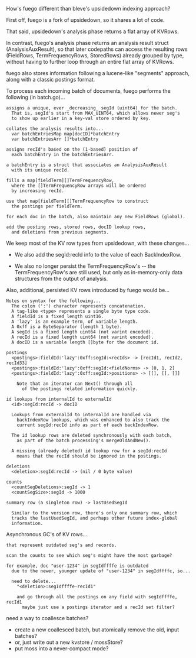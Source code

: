 How's fuego different than bleve's upsidedown indexing approach?

First off, fuego is a fork of upsidedown, so it shares a lot of code.

That said, upsidedown's analysis phase returns a flat array of KVRows.

In contrast, fuego's analysis phase returns an analysis result struct
(AnalysisAuxResult), so that later codepaths can access the resulting
rows (FieldRows, TermFrequencyRows, StoredRows) already grouped by
type, without having to further loop through an entire flat array of
KVRows.

fuego also stores information following a lucene-like "segments"
approach, along with a classic postings format.

To process each incoming batch of documents, fuego performs the
following (in batch.go)...

    assigns a unique, ever _decreasing_ segId (uint64) for the batch.
      That is, segId's start from MAX_UINT64, which allows newer seg's
      to show up earlier in a key-val store ordered by key.

    collates the analysis results into...
      var batchEntriesMap map[docID]*batchEntry
      var batchEntriesArr []*batchEntry

    assigns recId's based on the (1-based) position of
      each batchEntry in the batchEntriesArr.

    a batchEntry is a struct that associates an AnalysisAuxResult
      with its unique recId.

    fills a map[fieldTerm][]TermFrequencyRow,
      where the []TermFrequencyRow arrays will be ordered
      by increasing recId.

    use that map[fieldTerm][]TermFrequencyRow to construct
      the postings per fieldTerm.

    for each doc in the batch, also maintain any new FieldRows (global).

    add the posting rows, stored rows, docID lookup rows,
      and deletions from previous segments.

We keep most of the KV row types from upsidedown, with these changes...

- We also add the segId:recId info to the value of each BackIndexRow.

- We also no longer persist the TermFrequencyRow's -- the
  TermFrequencyRow's are still used, but only as in-memory-only data
  structures from the output of analysis.

Also, additional, persisted KV rows introduced by fuego would be...

    Notes on syntax for the following...
      The colon (':') character represents concatenation.
      A tag-like <type> represents a single byte type code.
      A fieldId is a fixed length uint16.
      A 'lazy' is an example term, of variable length.
      A 0xff is a ByteSeparator (length 1 byte).
      A segId is a fixed length uint64 (not varint encoded).
      A recId is a fixed length uint64 (not varint encoded).
      A docID is a variable length []byte for the document id.

    postings
      <postings>:fieldId:'lazy':0xff:segId:<recIds> -> [recId1, recId2, recId33]
      <postings>:fieldId:'lazy':0xff:segId:<fieldNorms> -> [0, 1, 2]
      <postings>:fieldId:'lazy':0xff:segId:>positions> -> [[], [], []]

        Note that an iterator can Next() through all
          of the postings related information quickly.

    id lookups from internalId to externalId
      <id>:segId:recId -> docID

      Lookups from externalId to internalId are handled via
        backIndexRow lookups, which was enhanced to also track the
        current segId:recId info as part of each backIndexRow.

      The id lookup rows are deleted synchronously with each batch,
        as part of the batch processing's mergeOldAndNew().

      A missing (already deleted) id lookup row for a segId:recId
        means that the recId should be ignored in the postings.

    deletions
      <deletion>:segId:recId -> (nil / 0 byte value)

    counts
      <countSegDeletions>:segId -> 1
      <countSegSize>:segId -> 1000

    summary row (a singleton row) -> lastUsedSegId

      Similar to the version row, there's only one summary row, which
      tracks the lastUsedSegId, and perhaps other future index-global
      information.

Asynchronous GC's of KV rows...

    that represent outdated seg's and records.

    scan the counts to see which seg's might have the most garbage?

    for example, doc "user-1234" in segIdffffe is outdated
      due to the newer, younger update of "user-1234" in segIdffffc, so...

      need to delete...
        "<deletion>:segIdffffe-recId1"

        and go through all the postings on any field with segIdffffe, recId1
          maybe just use a postings iterator and a recId set filter?

need a way to coallesce batches?
- create a new coallesced batch, but atomically remove the old, input batches?
- or, just write out a new kvstore / mossStore?
- put moss into a never-compact mode?
